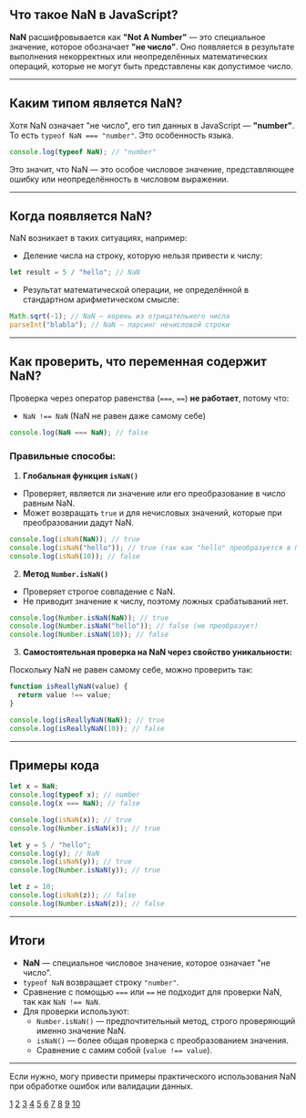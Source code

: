## Что такое NaN в JavaScript?

**NaN** расшифровывается как **"Not A Number"** — это специальное значение, которое обозначает **"не число"**. Оно появляется в результате выполнения некорректных или неопределённых математических операций, которые не могут быть представлены как допустимое число.

---

## Каким типом является NaN?

Хотя NaN означает "не число", его тип данных в JavaScript — **"number"**. То есть `typeof NaN === "number"`. Это особенность языка.

```js
console.log(typeof NaN); // "number"
```

Это значит, что NaN — это особое числовое значение, представляющее ошибку или неопределённость в числовом выражении.

---

## Когда появляется NaN?

NaN возникает в таких ситуациях, например:

- Деление числа на строку, которую нельзя привести к числу:

```js
let result = 5 / "hello"; // NaN
```

- Результат математической операции, не определённой в стандартном арифметическом смысле:

```js
Math.sqrt(-1); // NaN — корень из отрицательного числа
parseInt("blabla"); // NaN — парсинг нечисловой строки
```

---

## Как проверить, что переменная содержит NaN?

Проверка через оператор равенства (`===`, `==`) **не работает**, потому что:

- `NaN !== NaN` (NaN не равен даже самому себе)

```js
console.log(NaN === NaN); // false
```

### Правильные способы:

1. **Глобальная функция `isNaN()`**

- Проверяет, является ли значение _или_ его преобразование в число равным NaN.
- Может возвращать `true` и для нечисловых значений, которые при преобразовании дадут NaN.

```js
console.log(isNaN(NaN)); // true
console.log(isNaN("hello")); // true (так как "hello" преобразуется в NaN)
console.log(isNaN(10)); // false
```

2. **Метод `Number.isNaN()`**

- Проверяет строгое совпадение с NaN.
- Не приводит значение к числу, поэтому ложных срабатываний нет.

```js
console.log(Number.isNaN(NaN)); // true
console.log(Number.isNaN("hello")); // false (не преобразует)
console.log(Number.isNaN(10)); // false
```

3. **Самостоятельная проверка на NaN через свойство уникальности:**

Поскольку NaN не равен самому себе, можно проверить так:

```js
function isReallyNaN(value) {
  return value !== value;
}

console.log(isReallyNaN(NaN)); // true
console.log(isReallyNaN(10)); // false
```

---

## Примеры кода

```js
let x = NaN;
console.log(typeof x); // number
console.log(x === NaN); // false

console.log(isNaN(x)); // true
console.log(Number.isNaN(x)); // true

let y = 5 / "hello";
console.log(y); // NaN
console.log(isNaN(y)); // true
console.log(Number.isNaN(y)); // true

let z = 10;
console.log(isNaN(z)); // false
console.log(Number.isNaN(z)); // false
```

---

## Итоги

- **NaN** — специальное числовое значение, которое означает "не число".
- `typeof NaN` возвращает строку `"number"`.
- Сравнение с помощью `===` или `==` не подходит для проверки NaN, так как `NaN !== NaN`.
- Для проверки используют:
  - `Number.isNaN()` — предпочтительный метод, строго проверяющий именно значение NaN.
  - `isNaN()` — более общая проверка с преобразованием значения.
  - Сравнение с самим собой (`value !== value`).

---

Если нужно, могу привести примеры практического использования NaN при обработке ошибок или валидации данных.

[1](https://doka.guide/js/number-is-nan/)
[2](https://code.mu/ru/javascript/manual/lang/NaN/)
[3](https://developer.mozilla.org/ru/docs/Web/JavaScript/Reference/Global_Objects/NaN)
[4](https://purpleschool.ru/knowledge-base/article/numberisnan)
[5](https://webformyself.com/nan-v-javascript/)
[6](https://awilum.ru/articles/understanding-nan-in-javascript/)
[7](https://developer.mozilla.org/ru/docs/Web/JavaScript/Reference/Global_Objects/isNaN)
[8](https://sky.pro/wiki/javascript/proverka-na-na-n-v-java-script-ispolzovanie-parse-float/)
[9](https://netology.ru/glossariy/nan)
[10](https://www.reddit.com/r/learnjavascript/comments/vje1m3/what_exactly_is_nan_at_a_deeper_level/?tl=ru)

